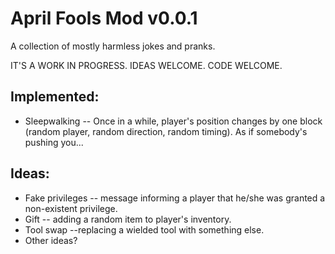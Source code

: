 April Fools Mod v0.0.1
======================
A collection of mostly harmless jokes and pranks.

IT'S A WORK IN PROGRESS. IDEAS WELCOME. CODE WELCOME.

Implemented:
------------
* Sleepwalking -- Once in a while, player's position changes by one block (random player, random direction, random timing). As if somebody's pushing you...

Ideas:
------
* Fake privileges -- message informing a player that he/she was granted a non-existent privilege.
* Gift -- adding a random item to player's inventory.
* Tool swap --replacing a wielded tool with something else.
* Other ideas?


